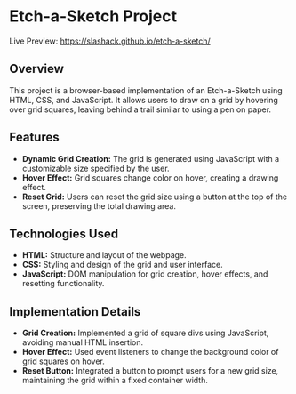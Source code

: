 # Etch-a-Sketch Project

Live Preview: https://slashack.github.io/etch-a-sketch/
## Overview

This project is a browser-based implementation of an Etch-a-Sketch using HTML, CSS, and JavaScript. It allows users to draw on a grid by hovering over grid squares, leaving behind a trail similar to using a pen on paper.

## Features

- **Dynamic Grid Creation:** The grid is generated using JavaScript with a customizable size specified by the user.
- **Hover Effect:** Grid squares change color on hover, creating a drawing effect.
- **Reset Grid:** Users can reset the grid size using a button at the top of the screen, preserving the total drawing area.

## Technologies Used

- **HTML:** Structure and layout of the webpage.
- **CSS:** Styling and design of the grid and user interface.
- **JavaScript:** DOM manipulation for grid creation, hover effects, and resetting functionality.

## Implementation Details

- **Grid Creation:** Implemented a grid of square divs using JavaScript, avoiding manual HTML insertion.
- **Hover Effect:** Used event listeners to change the background color of grid squares on hover.
- **Reset Button:** Integrated a button to prompt users for a new grid size, maintaining the grid within a fixed container width.

